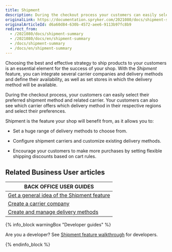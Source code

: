 ```yaml
---
title: Shipment
description: During the checkout process your customers can easily select their preferred shipment method and related carrier.
originalLink: https://documentation.spryker.com/2021080/docs/shipment-summary
originalArticleId: d6a60d84-630b-4572-aee6-9113b97fc8b9
redirect_from:
  - /2021080/docs/shipment-summary
  - /2021080/docs/en/shipment-summary
  - /docs/shipment-summary
  - /docs/en/shipment-summary
---
```


Choosing the best and effective strategy to ship products to your customers is an essential element for the success of your shop. With the *Shipment* feature, you can integrate several carrier companies and delivery methods and define their availability, as well as set  stores in which the delivery method will be available.

During the checkout process, your customers can easily select their preferred shipment method and related carrier. Your customers can also see which carrier offers which delivery method in their respective regions and select their preferences.

Shipment is the feature your shop will benefit from, as it allows you to:

* Set a huge range of delivery methods to choose from.

* Configure shipment carriers and customize existing delivery methods.

* Encourage your customers to make more purchases by setting flexible shipping discounts based on cart rules.

## Related Business User articles

|BACK OFFICE USER GUIDES|
|---|
| [Get a general idea of the Shipment feature](docs\scos\dev\features\202108.0\shipment\shipment-feature-overview.md)  |
| [Create a carrier company](docs\scos\user\user-guides\202108.0\back-office-user-guide\administration\delivery-methods\creating-a-carrier-company.md)  |
| [Create and manage delivery methods](docs\scos\user\user-guides\202108.0\back-office-user-guide\administration\delivery-methods\creating-and-managing-delivery-methods.md)  |

{% info_block warningBox "Developer guides" %}

Are you a developer? See [Shipment feature walkthrough](docs\scos\dev\feature-walkthroughs\202108.0\shipment-feature-walkthrough\shipment-feature-walkthrough.md) for developers.

{% endinfo_block %}

